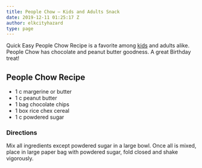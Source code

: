 ```yaml
---
title: People Chow – Kids and Adults Snack
date: 2019-12-11 01:25:17 Z
author: elkcityhazard
type: page
---
```


Quick Easy People Chow Recipe is a favorite among [kids][1] and adults alike. People Chow has chocolate and peanut butter goodness. A great Birthday treat!

## People Chow Recipe

  * 1 c margerine or butter
  * 1 c peanut butter
  * 1 bag chocolate chips
  * 1 box rice chex cereal
  * 1 c powdered sugar

### Directions

Mix all ingredients except powdered sugar in a large bowl. Once all is mixed, place in large paper bag with powdered sugar, fold closed and shake vigorously.

 [1]: /wordpress/kids-corner-recipes/
